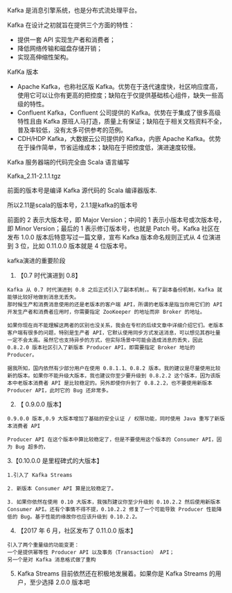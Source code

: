 Kafka 是消息引擎系统，也是分布式流处理平台。

Kafka 在设计之初就旨在提供三个方面的特性：

- 提供一套 API 实现生产者和消费者；
- 降低网络传输和磁盘存储开销；
- 实现高伸缩性架构。



KafKa 版本

- Apache Kafka，也称社区版 Kafka。优势在于迭代速度快，社区响应度高，使用它可以让你有更高的把控度；缺陷在于仅提供基础核心组件，缺失一些高级的特性。
- Confluent Kafka，Confluent 公司提供的 Kafka。优势在于集成了很多高级特性且由 Kafka 原班人马打造，质量上有保证；缺陷在于相关文档资料不全，普及率较低，没有太多可供参考的范例。
- CDH/HDP Kafka，大数据云公司提供的 Kafka，内嵌 Apache Kafka。优势在于操作简单，节省运维成本；缺陷在于把控度低，演进速度较慢。



Kafka 服务器端的代码完全由 Scala 语言编写

Kafka_2.11-2.1.1.tgz

前面的版本号是编译 Kafka 源代码的 Scala 编译器版本.

所以2.11是scala的版本号，2.1.1是kafka的版本号

前面的 2 表示大版本号，即 Major Version；中间的 1 表示小版本号或次版本号，即 Minor Version；最后的 1 表示修订版本号，也就是 Patch 号。Kafka 社区在发布 1.0.0 版本后特意写过一篇文章，宣布 Kafka 版本命名规则正式从 4 位演进到 3 位，比如 0.11.0.0 版本就是 4 位版本号。





kafka演进的重要阶段

1. 【0.7 时代演进到 0.8】

```
Kafka 从 0.7 时代演进到 0.8 之后正式引入了副本机制，。有了副本备份机制，Kafka 就能够比较好地做到消息无丢失。
那时候生产和消费消息使用的还是老版本的客户端 API，所谓的老版本是指当你用它们的 API 开发生产者和消费者应用时，你需要指定 ZooKeeper 的地址而非 Broker 的地址。

如果你现在尚不能理解这两者的区别也没关系，我会在专栏的后续文章中详细介绍它们。老版本客户端有很多的问题，特别是生产者 API，它默认使用同步方式发送消息，可以想见其吞吐量一定不会太高。虽然它也支持异步的方式，但实际场景中可能会造成消息的丢失，因此 0.8.2.0 版本社区引入了新版本 Producer API，即需要指定 Broker 地址的 Producer。

据我所知，国内依然有少部分用户在使用 0.8.1.1、0.8.2 版本。我的建议是尽量使用比较新的版本。如果你不能升级大版本，我也建议你至少要升级到 0.8.2.2 这个版本，因为该版本中老版本消费者 API 是比较稳定的。另外即使你升到了 0.8.2.2，也不要使用新版本 Producer API，此时它的 Bug 还非常多。
```

2. 【 0.9.0.0 版本】

```
0.9.0.0 版本,0.9 大版本增加了基础的安全认证 / 权限功能，同时使用 Java 重写了新版本消费者 API

Producer API 在这个版本中算比较稳定了，但是不要使用这个版本的 Consumer API，因为 Bug 超多的，
```

3.【0.10.0.0 是里程碑式的大版本】

```
1.引入了 Kafka Streams

2. 新版本 Consumer API 算是比较稳定了。

3. 如果你依然在使用 0.10 大版本，我强烈建议你至少升级到 0.10.2.2 然后使用新版本 Consumer API。还有个事情不得不提，0.10.2.2 修复了一个可能导致 Producer 性能降低的 Bug。基于性能的缘故你也应该升级到 0.10.2.2。
```

4. 【2017 年 6 月，社区发布了 0.11.0.0 版本】

```
引入了两个重量级的功能变更：
一个是提供幂等性 Producer API 以及事务（Transaction） API；
另一个是对 Kafka 消息格式做了重构
```

5.  Kafka Streams 目前依然还在积极地发展着。如果你是 Kafka Streams 的用户，至少选择 2.0.0 版本吧